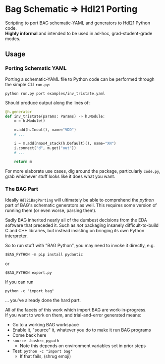 
# Bag Schematic => Hdl21 Porting 

Scripting to port BAG schematic-YAML and generators to Hdl21 Python code.  
**Highly informal** and intended to be used in ad-hoc, grad-student-grade modes. 


## Usage

### Porting Schematic YAML

Porting a schematic-YAML file to Python code can be performed through the simple CLI `run.py`: 

```
python run.py port examples/inv_tristate.yaml
```

Should produce output along the lines of: 

```python
@h.generator
def inv_tristate(params: Params) -> h.Module:
    m = h.Module()

    m.add(h.Inout(), name="VDD")
    # ...

    i = m.add(nmos4_stack(h.Default)(), name="XN")
    i.connect("d", m.get("out"))
    # ...

    return m
```

For more elaborate use cases, dig around the package, particularly `code.py`, 
grab whichever stuff looks like it does what you want. 


### The BAG Part

Ideally `Hdl21BagPorting` will ultimately be able to comprehend the *python* part of 
BAG's schematic generators as well. This requires some version of running them (or even worse, parsing them). 

Sadly BAG inherited nearly all of the dumbest decisions from the EDA software that preceded it. 
Such as *not* packaging insanely difficult-to-build C and C++ libraries, 
but instead insisting on bringing its own Python interpreter. 

So to run stuff with "BAG Python", you may need to invoke it directly, e.g. 
```
$BAG_PYTHON -m pip install pydantic
```
or 
```
$BAG_PYTHON export.py
```

If you can run 
```
python -c "import bag"
```
... you've already done the hard part. 

All of the facets of this work which import BAG are work-in-progress.  
If you want to work on them, and trial-and-error generated means: 

* Go to a working BAG workspace
* Enable it, "source" it, whatever you do to make it run BAG programs
* Come back here
* `source .bashrc_pypath`
  * Note this depends on environment variables set in prior steps 
* Test: `python -c "import bag"`
  * If that fails, (shrug emoji)

